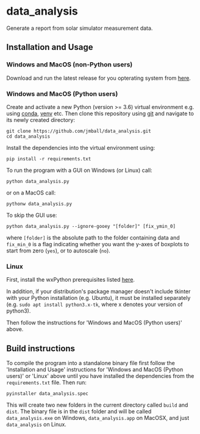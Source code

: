 # data_analysis
Generate a report from solar simulator measurement data.

## Installation and Usage
### Windows and MacOS (non-Python users)
Download and run the latest release for you opterating system from [here](https://github.com/jmball/data_analysis/releases).

### Windows and MacOS (Python users)
Create and activate a new Python (version >= 3.6) virtual environment e.g. using [conda](https://conda.io/projects/conda/en/latest/user-guide/tasks/manage-environments.html), [venv](https://docs.python.org/3/library/venv.html) etc. Then clone this repository using [git](https://git-scm.com) and navigate to its newly created directory:
```
git clone https://github.com/jmball/data_analysis.git
cd data_analysis
```
Install the dependencies into the virtual environment using:
```
pip install -r requirements.txt
```
To run the program with a GUI on Windows (or Linux) call:
```
python data_analysis.py
```
or on a MacOS call:
```
pythonw data_analysis.py
```
To skip the GUI use:
```
python data_analysis.py --ignore-gooey "[folder]" [fix_ymin_0]
```
where `[folder]` is the absolute path to the folder containing data and `fix_min_0` is a flag indicating whether you want the y-axes of boxplots to start from zero (`yes`), or to autoscale (`no`).

### Linux
First, install the wxPython prerequisites listed [here](https://github.com/wxWidgets/Phoenix#prerequisites).

In addition, if your distribution's package manager doesn't include tkinter with your Python installation (e.g. Ubuntu), it must be installed separately (e.g. `sudo apt install python3.x-tk`, where x denotes your version of python3).

Then follow the instructions for 'Windows and MacOS (Python users)' above.

## Build instructions
To compile the program into a standalone binary file first follow the 'Installation and Usage' instructions for 'Windows and MacOS (Python users)' or 'Linux' above until you have installed the dependencies from the `requirements.txt` file. Then run:
```
pyinstaller data_analysis.spec
```
This will create two new folders in the current directory called `build` and `dist`. The binary file is in the `dist` folder and will be called `data_analysis.exe` on Windows, `data_analysis.app` on MacOSX, and just `data_analysis` on Linux.